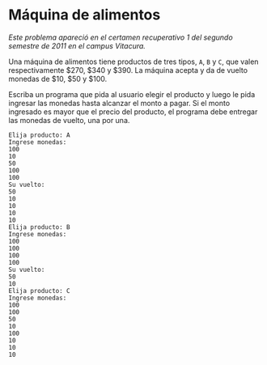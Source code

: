 # Máquina de alimentos

*Este problema apareció en el certamen recuperativo 1 del segundo semestre de 2011 en el campus Vitacura.*

Una máquina de alimentos tiene productos de tres tipos, `A`, `B` y `C`, que valen respectivamente $270, $340 y $390. La máquina acepta y da de vuelto monedas de $10, $50 y $100.

Escriba un programa que pida al usuario elegir el producto y luego le pida ingresar las monedas hasta alcanzar el monto a pagar. Si el monto ingresado es mayor que el precio del producto, el programa debe entregar las monedas de vuelto, una por una.

```
Elija producto: A
Ingrese monedas:
100
10
50
100
100
Su vuelto:
50
10
10
10
10
Elija producto: B
Ingrese monedas:
100
100
100
100
Su vuelto:
50
10
Elija producto: C
Ingrese monedas:
100
100
50
10
100
10
10
10
```